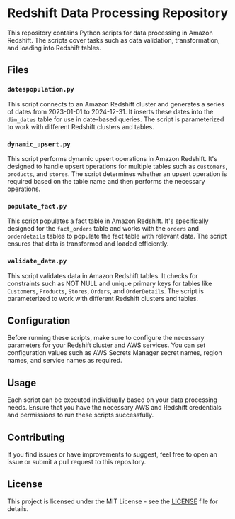 # Redshift Data Processing Repository

This repository contains Python scripts for data processing in Amazon Redshift. The scripts cover tasks such as data validation, transformation, and loading into Redshift tables.

## Files

### `datespopulation.py`

This script connects to an Amazon Redshift cluster and generates a series of dates from 2023-01-01 to 2024-12-31. It inserts these dates into the `dim_dates` table for use in date-based queries. The script is parameterized to work with different Redshift clusters and tables.

### `dynamic_upsert.py`

This script performs dynamic upsert operations in Amazon Redshift. It's designed to handle upsert operations for multiple tables such as `customers`, `products`, and `stores`. The script determines whether an upsert operation is required based on the table name and then performs the necessary operations.

### `populate_fact.py`

This script populates a fact table in Amazon Redshift. It's specifically designed for the `fact_orders` table and works with the `orders` and `orderdetails` tables to populate the fact table with relevant data. The script ensures that data is transformed and loaded efficiently.

### `validate_data.py`

This script validates data in Amazon Redshift tables. It checks for constraints such as NOT NULL and unique primary keys for tables like `Customers`, `Products`, `Stores`, `Orders`, and `OrderDetails`. The script is parameterized to work with different Redshift clusters and tables.

## Configuration

Before running these scripts, make sure to configure the necessary parameters for your Redshift cluster and AWS services. You can set configuration values such as AWS Secrets Manager secret names, region names, and service names as required.

## Usage

Each script can be executed individually based on your data processing needs. Ensure that you have the necessary AWS and Redshift credentials and permissions to run these scripts successfully.

## Contributing

If you find issues or have improvements to suggest, feel free to open an issue or submit a pull request to this repository.

## License

This project is licensed under the MIT License - see the [LICENSE](LICENSE) file for details.
